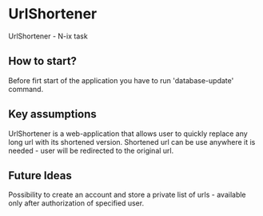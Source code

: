 # UrlShortener
UrlShortener - N-ix task

## How to start?
 Before firt start of the application you have to run 'database-update' command.

## Key assumptions 
UrlShortener is a web-application that allows user to quickly replace any long url with its shortened version. 
Shortened url can be use anywhere it is needed - user will be redirected to the original url.

## Future Ideas
Possibility to create an account and store a private list of urls - available only after authorization of specified user.
